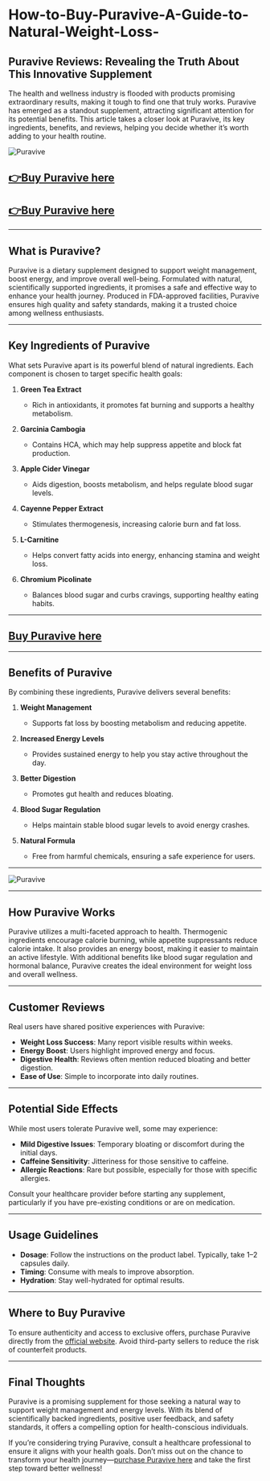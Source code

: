 # How-to-Buy-Puravive-A-Guide-to-Natural-Weight-Loss-

## Puravive Reviews: Revealing the Truth About This Innovative Supplement  

The health and wellness industry is flooded with products promising extraordinary results, making it tough to find one that truly works. Puravive has emerged as a standout supplement, attracting significant attention for its potential benefits. This article takes a closer look at Puravive, its key ingredients, benefits, and reviews, helping you decide whether it’s worth adding to your health routine.  

![Puravive](https://github.com/user-attachments/assets/9e779f6e-3908-44ff-b733-e06f65b30477)  

## [👉Buy Puravive here](https://tinyurl.com/bdev4nn2)  
## [👉Buy Puravive here](https://tinyurl.com/bdev4nn2)  

---

## What is Puravive?  

Puravive is a dietary supplement designed to support weight management, boost energy, and improve overall well-being. Formulated with natural, scientifically supported ingredients, it promises a safe and effective way to enhance your health journey. Produced in FDA-approved facilities, Puravive ensures high quality and safety standards, making it a trusted choice among wellness enthusiasts.  

---

## Key Ingredients of Puravive  

What sets Puravive apart is its powerful blend of natural ingredients. Each component is chosen to target specific health goals:  

1. **Green Tea Extract**  
   - Rich in antioxidants, it promotes fat burning and supports a healthy metabolism.  

2. **Garcinia Cambogia**  
   - Contains HCA, which may help suppress appetite and block fat production.  

3. **Apple Cider Vinegar**  
   - Aids digestion, boosts metabolism, and helps regulate blood sugar levels.  

4. **Cayenne Pepper Extract**  
   - Stimulates thermogenesis, increasing calorie burn and fat loss.  

5. **L-Carnitine**  
   - Helps convert fatty acids into energy, enhancing stamina and weight loss.  

6. **Chromium Picolinate**  
   - Balances blood sugar and curbs cravings, supporting healthy eating habits.  

---

## [Buy Puravive here](https://tinyurl.com/bdev4nn2)  

---

## Benefits of Puravive  

By combining these ingredients, Puravive delivers several benefits:  

1. **Weight Management**  
   - Supports fat loss by boosting metabolism and reducing appetite.  

2. **Increased Energy Levels**  
   - Provides sustained energy to help you stay active throughout the day.  

3. **Better Digestion**  
   - Promotes gut health and reduces bloating.  

4. **Blood Sugar Regulation**  
   - Helps maintain stable blood sugar levels to avoid energy crashes.  

5. **Natural Formula**  
   - Free from harmful chemicals, ensuring a safe experience for users.  

---

![Puravive](https://github.com/user-attachments/assets/a5db1d0c-dfcf-4274-b189-06d5f644ddbc)  

---

## How Puravive Works  

Puravive utilizes a multi-faceted approach to health. Thermogenic ingredients encourage calorie burning, while appetite suppressants reduce calorie intake. It also provides an energy boost, making it easier to maintain an active lifestyle. With additional benefits like blood sugar regulation and hormonal balance, Puravive creates the ideal environment for weight loss and overall wellness.  

---

## Customer Reviews  

Real users have shared positive experiences with Puravive:  

- **Weight Loss Success**: Many report visible results within weeks.  
- **Energy Boost**: Users highlight improved energy and focus.  
- **Digestive Health**: Reviews often mention reduced bloating and better digestion.  
- **Ease of Use**: Simple to incorporate into daily routines.  

---

## Potential Side Effects  

While most users tolerate Puravive well, some may experience:  

- **Mild Digestive Issues**: Temporary bloating or discomfort during the initial days.  
- **Caffeine Sensitivity**: Jitteriness for those sensitive to caffeine.  
- **Allergic Reactions**: Rare but possible, especially for those with specific allergies.  

Consult your healthcare provider before starting any supplement, particularly if you have pre-existing conditions or are on medication.  

---

## Usage Guidelines  

- **Dosage**: Follow the instructions on the product label. Typically, take 1–2 capsules daily.  
- **Timing**: Consume with meals to improve absorption.  
- **Hydration**: Stay well-hydrated for optimal results.  

---

## Where to Buy Puravive  

To ensure authenticity and access to exclusive offers, purchase Puravive directly from the [official website](https://tinyurl.com/bdev4nn2). Avoid third-party sellers to reduce the risk of counterfeit products.  

---

## Final Thoughts  

Puravive is a promising supplement for those seeking a natural way to support weight management and energy levels. With its blend of scientifically backed ingredients, positive user feedback, and safety standards, it offers a compelling option for health-conscious individuals.  

If you’re considering trying Puravive, consult a healthcare professional to ensure it aligns with your health goals. Don’t miss out on the chance to transform your health journey—[purchase Puravive here](https://tinyurl.com/bdev4nn2) and take the first step toward better wellness!  



